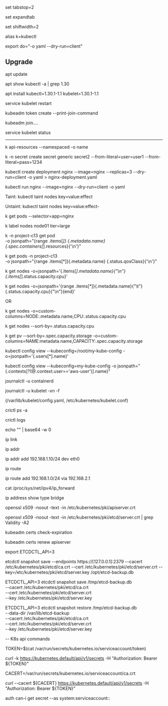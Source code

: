 
set tabstop=2

set expandtab

set shiftwidth=2

alias k=kubectl

export do="-o yaml --dry-run=client"

## Upgrade
apt update

apt show kubectl -a | grep 1.30

apt install kubectl=1.30.1-1.1 kubelet=1.30.1-1.1

service kubelet restart

kubeadm token create --print-join-command

kubeadm join....

service kubelet status

---------------

k api-resources --namespaced -o name

k -n secret create secret generic secret2 --from-literal=user=user1 --from-literal=pass=1234

kubectl create deployment nginx --image=nginx --replicas=3 --dry-run=client -o yaml > nginx-deployment.yaml

kubectl run nginx --image=nginx --dry-run=client -o yaml


Taint: kubectl taint nodes <nodename> key=value:effect

Untaint: kubectl taint nodes <nodename> key=value:effect-

k get pods --selector=app=nginx

k label nodes node01 tier=large

k -n project-c13 get pod \
  -o jsonpath="{range .items[*]} {.metadata.name}{.spec.containers[*].resources}{'\n'}"

k get pods -n project-c13 \
  -o jsonpath="{range .items[*]}{.metadata.name} {.status.qosClass}{'\n'}"

k get nodes -o=jsonpath='{.items[*].metadata.name}{"\n"}{.items[*].status.capacity.cpu}'

k get nodes -o=jsonpath='{range .items[*]}{.metadata.name}{"\t"}{.status.capacity.cpu}{"\n"}{end}'

OR

k get nodes -o=custom-columns=NODE:.metadata.name,CPU:.status.capacity.cpu

k get nodes --sort-by=.status.capacity.cpu

k get pv --sort-by=.spec.capacity.storage -o=custom-columns=NAME:metadata.name,CAPACITY:.spec.capacity.storage

kubectl config view --kubeconfig=/root/my-kube-config -o=jsonpath='{.users[*].name}'

kubectl config view --kubeconfig=my-kube-config -o jsonpath="{.contexts[?(@.context.user=='aws-user')].name}"


journalctl -u containerd

journalctl -u kubelet -xn -f

(/var/lib/kubelet/config.yaml, /etc/kubernetes/kubelet.conf)

crictl ps -a

crictl logs <containerid>

echo "" | base64 -w 0



ip link

ip addr

ip addr add 192.168.1.10/24 dev eth0

ip route

ip route add 192.168.1.0/24 via 192.168.2.1

cat /proc/sys/net/ipv4/ip_forward

ip address show type bridge

openssl x509  -noout -text -in /etc/kubernetes/pki/apiserver.crt

openssl x509  -noout -text -in /etc/kubernetes/pki/etcd/server.crt | grep Validity -A2


kubeadm certs check-expiration

kubeadm certs renew apiserver

export ETCDCTL_API=3

etcdctl snapshot save --endpoints https://[127.0.0.1]:2379 --cacert /etc/kubernetes/pki/etcd/ca.crt --cert /etc/kubernetes/pki/etcd/server.crt --key=/etc/kubernetes/pki/etcd/server.key  /opt/etcd-backup.db


ETCDCTL_API=3 etcdctl snapshot save /tmp/etcd-backup.db \
--cacert /etc/kubernetes/pki/etcd/ca.crt \
--cert /etc/kubernetes/pki/etcd/server.crt \
--key /etc/kubernetes/pki/etcd/server.key


ETCDCTL_API=3 etcdctl snapshot restore /tmp/etcd-backup.db \
--data-dir /var/lib/etcd-backup \
--cacert /etc/kubernetes/pki/etcd/ca.crt \
--cert /etc/kubernetes/pki/etcd/server.crt \
--key /etc/kubernetes/pki/etcd/server.key


-- K8s api commands

TOKEN=$(cat /var/run/secrets/kubernetes.io/serviceaccount/token)

curl -k https://kubernetes.default/api/v1/secrets -H "Authorization: Bearer ${TOKEN}"

CACERT=/var/run/secrets/kubernetes.io/serviceaccount/ca.crt

curl --cacert ${CACERT} https://kubernetes.default/api/v1/secrets -H "Authorization: Bearer ${TOKEN}"

 auth can-i get secret --as system:serviceaccount:<ns>:<saname>

